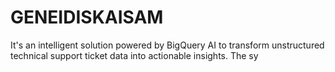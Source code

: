 # GENEIDISKAISAM
It's an intelligent solution powered by BigQuery AI to transform unstructured technical support ticket data into actionable insights. The sy
